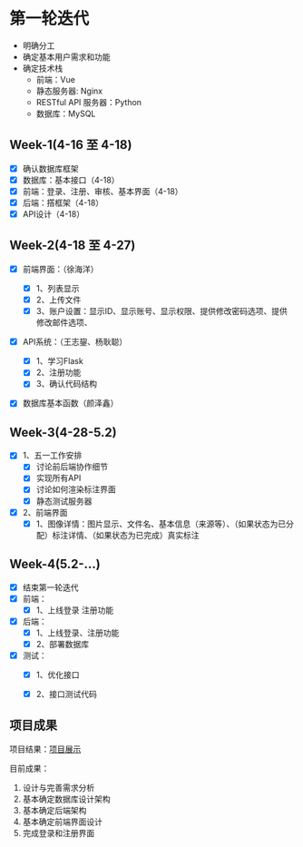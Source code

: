 # 第一轮迭代

* 明确分工
* 确定基本用户需求和功能
* 确定技术栈
	* 前端：Vue
	* 静态服务器: Nginx
	* RESTful API 服务器：Python
	* 数据库：MySQL

## Week-1(4-16 至 4-18)

* [x] 确认数据库框架
* [x] 数据库：基本接口（4-18）
* [x] 前端：登录、注册、审核、基本界面（4-18）
* [x] 后端：撘框架（4-18）
* [x] API设计（4-18）

## Week-2(4-18 至 4-27)

* [x] 前端界面：（徐海洋）
	* [x] 1、列表显示
	* [x] 2、上传文件
	* [x] 3、账户设置：显示ID、显示账号、显示权限、提供修改密码选项、提供修改邮件选项、
* [x] API系统：（王志鋆、杨耿聪）
	* [x] 1、学习Flask
	* [x] 2、注册功能
	* [x] 3、确认代码结构
* [x] 数据库基本函数（颜泽鑫）


## Week-3(4-28-5.2)

* [x] 1、五一工作安排
	* [x] 讨论前后端协作细节
	* [x] 实现所有API
	* [x] 讨论如何渲染标注界面
	* [x] 静态测试服务器
* [x] 2、前端界面
	* [x] 1、图像详情：图片显示、文件名、基本信息（来源等）、（如果状态为已分配）标注详情、（如果状态为已完成）真实标注

## Week-4(5.2-...)

* [x] 结束第一轮迭代
* [x] 前端：
	* [x] 1、上线登录 注册功能
* [x] 后端：
	* [x] 1、上线登录、注册功能
	* [x] 2、部署数据库
* [x] 测试：
	* [x] 1、优化接口
	* [x] 2、接口测试代码


## 项目成果

项目结果：[项目展示](http://202.116.86.64:8080/static/src/html/)

目前成果：

1. 设计与完善需求分析
2. 基本确定数据库设计架构
3. 基本确定后端架构
4. 基本确定前端界面设计
5. 完成登录和注册界面




